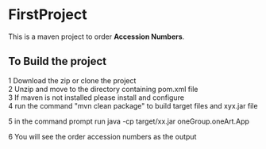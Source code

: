 # FirstProject
This is a maven project to order **Accession Numbers**. 

## To Build the project
1 Download the zip or clone the project  
2 Unzip and move to the directory containing pom.xml file  
3 If maven is not installed please install and configure  
4 run the command "mvn clean package" to build target files and xyx.jar file

5 in the command prompt run java -cp target/xx.jar oneGroup.oneArt.App <accesion numbers>

6 You will see the order accession numbers as the output
